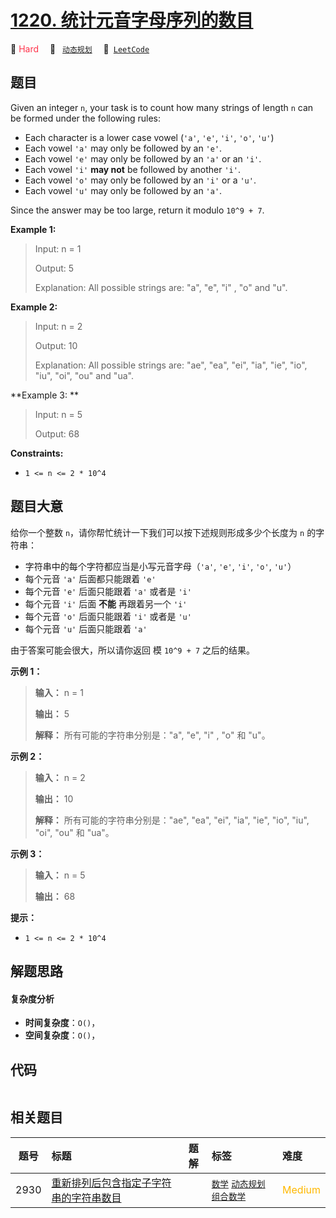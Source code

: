 # [1220. 统计元音字母序列的数目](https://leetcode.com/problems/count-vowels-permutation)

🔴 <font color=#ff334b>Hard</font>&emsp; 🔖&ensp; [`动态规划`](/tag/dynamic-programming.md)&emsp; 🔗&ensp;[`LeetCode`](https://leetcode.com/problems/count-vowels-permutation)

## 题目

Given an integer `n`, your task is to count how many strings of length `n` can
be formed under the following rules:

  * Each character is a lower case vowel (`'a'`, `'e'`, `'i'`, `'o'`, `'u'`)
  * Each vowel `'a'` may only be followed by an `'e'`.
  * Each vowel `'e'` may only be followed by an `'a'` or an `'i'`.
  * Each vowel `'i'` **may not** be followed by another `'i'`.
  * Each vowel `'o'` may only be followed by an `'i'` or a `'u'`.
  * Each vowel `'u'` may only be followed by an `'a'`.

Since the answer may be too large, return it modulo `10^9 + 7`.



**Example 1:**

> Input: n = 1
> 
> Output: 5
> 
> Explanation: All possible strings are: "a", "e", "i" , "o" and "u".

**Example 2:**

> Input: n = 2
> 
> Output: 10
> 
> Explanation: All possible strings are: "ae", "ea", "ei", "ia", "ie", "io", "iu", "oi", "ou" and "ua".

**Example 3:  **

> Input: n = 5
> 
> Output: 68



**Constraints:**

  * `1 <= n <= 2 * 10^4`


## 题目大意

给你一个整数 `n`，请你帮忙统计一下我们可以按下述规则形成多少个长度为 `n` 的字符串：

  * 字符串中的每个字符都应当是小写元音字母（`'a'`, `'e'`, `'i'`, `'o'`, `'u'`）
  * 每个元音 `'a'` 后面都只能跟着 `'e'`
  * 每个元音 `'e'` 后面只能跟着 `'a'` 或者是 `'i'`
  * 每个元音 `'i'` 后面 **不能** 再跟着另一个 `'i'`
  * 每个元音 `'o'` 后面只能跟着 `'i'` 或者是 `'u'`
  * 每个元音 `'u'` 后面只能跟着 `'a'`

由于答案可能会很大，所以请你返回 模 `10^9 + 7` 之后的结果。



**示例 1：**

> 
> 
> 
> 
> 
> **输入：** n = 1
> 
> **输出：** 5
> 
> **解释：** 所有可能的字符串分别是："a", "e", "i" , "o" 和 "u"。
> 
> 

**示例 2：**

> 
> 
> 
> 
> 
> **输入：** n = 2
> 
> **输出：** 10
> 
> **解释：** 所有可能的字符串分别是："ae", "ea", "ei", "ia", "ie", "io", "iu", "oi", "ou" 和 "ua"。
> 
> 

**示例 3：**

> 
> 
> 
> 
> 
> **输入：** n = 5
> 
> **输出：** 68



**提示：**

  * `1 <= n <= 2 * 10^4`


## 解题思路

#### 复杂度分析

- **时间复杂度**：`O()`，
- **空间复杂度**：`O()`，

## 代码

```javascript

```

## 相关题目

<!-- prettier-ignore -->
| 题号 | 标题 | 题解 | 标签 | 难度 |
| :------: | :------ | :------: | :------ | :------ |
| 2930 | [重新排列后包含指定子字符串的字符串数目](https://leetcode.com/problems/number-of-strings-which-can-be-rearranged-to-contain-substring) |  |  [`数学`](/tag/math.md) [`动态规划`](/tag/dynamic-programming.md) [`组合数学`](/tag/combinatorics.md) | <font color=#ffb800>Medium</font> |